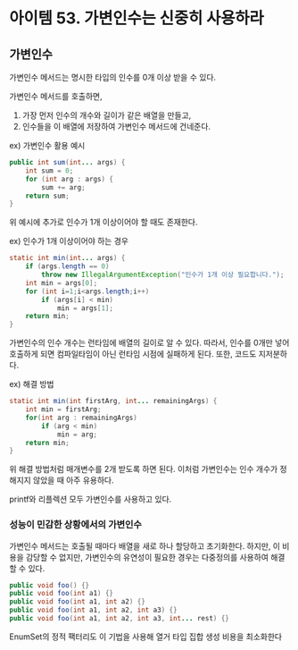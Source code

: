 # 아이템 53. 가변인수는 신중히 사용하라

## 가변인수

가변인수 메서드는 명시한 타입의 인수를 0개 이상 받을 수 있다.

가변인수 메서드를 호출하면,

1. 가장 먼저 인수의 개수와 길이가 같은 배열을 만들고,
2. 인수들을 이 배열에 저장하여 가변인수 메서드에 건네준다.

ex) 가변인수 활용 예시

```java
public int sum(int... args) {
	int sum = 0;
	for (int arg : args) {
		sum += arg;
	return sum;
}
```

위 예시에 추가로 인수가 1개 이상이어야 할 때도 존재한다.

ex) 인수가 1개 이상이어야 하는 경우

```java
static int min(int... args) {
	if (args.length == 0)
		throw new IllegalArgumentException("인수가 1개 이상 필요합니다.");
	int min = args[0];
	for (int i=1;i<args.length;i++)
		if (args[i] < min)
			min = args[1];
	return min;
}
```

가변인수의 인수 개수는 런타임에 배열의 길이로 알 수 있다.
따라서, 인수를 0개만 넣어 호출하게 되면 컴파일타임이 아닌 런타임 시점에 실패하게 된다.
또한, 코드도 지저분하다.

ex) 해결 방법

```java
static int min(int firstArg, int... remainingArgs) {
	int min = firstArg;
	for(int arg : remainingArgs)
		if (arg < min)
			min = arg;
	return min;
}
```

위 해결 방법처럼 매개변수를 2개 받도록 하면 된다.
이처럼 가변인수는 인수 개수가 정해지지 않았을 때 아주 유용하다.

printf와 리플렉션 모두 가변인수를 사용하고 있다.

### 성능이 민감한 상황에서의 가변인수

가변인수 메서드는 호출될 때마다 배열을 새로 하나 할당하고 초기화한다.
하지만, 이 비용을 감당할 수 없지만, 가변인수의 유연성이 필요한 경우는 다중정의를 사용하여 해결할 수 있다.

```java
public void foo() {}
public void foo(int a1) {}
public void foo(int a1, int a2) {}
public void foo(int a1, int a2, int a3) {}
public void foo(int a1, int a2, int a3, int... rest) {}
```

EnumSet의 정적 팩터리도 이 기법을 사용해 열거 타입 집합 생성 비용을 최소화한다
